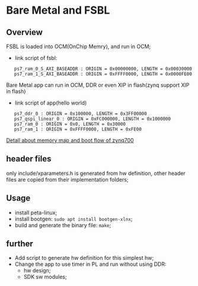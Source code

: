 # Bare Metal and FSBL

## Overview

FSBL is loaded into OCM(OnChip Memry), and run in OCM;
   * link script of fsbl:
   
```
   ps7_ram_0_S_AXI_BASEADDR : ORIGIN = 0x00000000, LENGTH = 0x00030000
   ps7_ram_1_S_AXI_BASEADDR : ORIGIN = 0xFFFF0000, LENGTH = 0x0000FE00
```

Bare Metal app can run in OCM, DDR or even XIP in flash(zynq support XIP in flash)
   * link script of app(hello world)
```
   ps7_ddr_0 : ORIGIN = 0x100000, LENGTH = 0x3FF00000
   ps7_qspi_linear_0 : ORIGIN = 0xFC000000, LENGTH = 0x1000000
   ps7_ram_0 : ORIGIN = 0x0, LENGTH = 0x30000
   ps7_ram_1 : ORIGIN = 0xFFFF0000, LENGTH = 0xFE00
```

[Detail about memory map and boot flow of zynq700](https://xilinx-wiki.atlassian.net/wiki/spaces/A/pages/18842377/Zynq-7000+AP+SoC+Boot+-+Booting+and+Running+Without+External+Memory+Tech+Tip)


## header files

only include/xparameters.h is generated from hw definition, other header files are copied from their implementation folders;

## Usage

* install peta-linux;
* install bootgen: `sudo apt install bootgen-xlnx`;
* build and generate the binary file: `make`;


## further

* Add script to generate hw definition for this simplest hw;
* Change the app to use timer in PL and run without using DDR:
   * hw design;
   * SDK sw modules;

